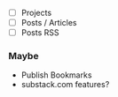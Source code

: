 - [ ] Projects
- [ ] Posts / Articles
- [ ] Posts RSS

### Maybe

- Publish Bookmarks
- substack.com features?